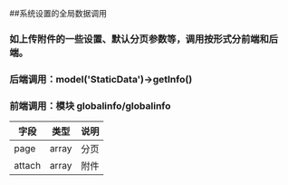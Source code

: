 ##系统设置的全局数据调用
### 如上传附件的一些设置、默认分页参数等，调用按形式分前端和后端。
### 后端调用：model('StaticData')->getInfo()
### 前端调用：模块 globalinfo/globalinfo

|字段  |类型  |说明  |
|--------|--------|------- |
|page  | array|分页|
|attach   | array| 附件|